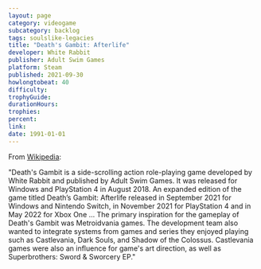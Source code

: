 ```yaml
---
layout: page
category: videogame
subcategory: backlog
tags: soulslike-legacies
title: "Death's Gambit: Afterlife"
developer: White Rabbit
publisher: Adult Swim Games
platform: Steam
published: 2021-09-30
howlongtobeat: 40
difficulty:
trophyGuide:
durationHours:
trophies:
percent:
link:
date: 1991-01-01
---
```


From [Wikipedia](https://en.wikipedia.org/wiki/Death%27s_Gambit):

"Death's Gambit is a side-scrolling action role-playing game developed by White Rabbit and published by Adult Swim Games. It was released for Windows and PlayStation 4 in August 2018. An expanded edition of the game titled Death’s Gambit: Afterlife released in September 2021 for Windows and Nintendo Switch, in November 2021 for PlayStation 4 and in May 2022 for Xbox One ... The primary inspiration for the gameplay of Death's Gambit was Metroidvania games. The development team also wanted to integrate systems from games and series they enjoyed playing such as Castlevania, Dark Souls, and Shadow of the Colossus. Castlevania games were also an influence for game's art direction, as well as Superbrothers: Sword & Sworcery EP."
